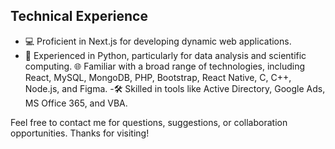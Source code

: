 
## Technical Experience
- 💻 Proficient in Next.js for developing dynamic web applications.
- 🐍 Experienced in Python, particularly for data analysis and scientific computing.
🌐 Familiar with a broad range of technologies, including React, MySQL, MongoDB, PHP, Bootstrap, React Native, C, C++, Node.js, and Figma.
-🛠️ Skilled in tools like Active Directory, Google Ads, MS Office 365, and VBA.


Feel free to contact me for questions, suggestions, or collaboration opportunities. Thanks for visiting!

